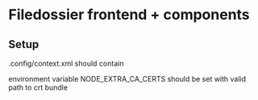 # Filedossier frontend + components

## Setup

.config/context.xml should contain

<Environment name="ru.bystrobank.apps.workflow.certfile" value="/path/to/file.pem" type="java.lang.String" override="false"/>
<Environment name="ru.bystrobank.apps.workflow.cert_PASSWORD" value="<password>" type="java.lang.String" override="false"/>

environment variable NODE_EXTRA_CA_CERTS should be set with valid path to crt bundle
